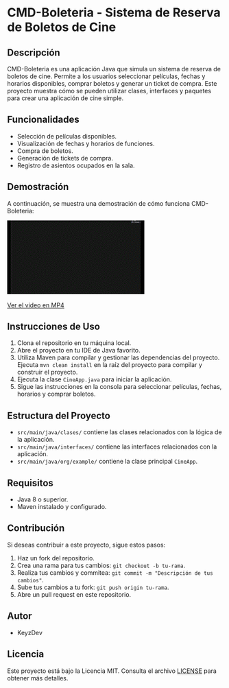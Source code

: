 # CMD-Boleteria - Sistema de Reserva de Boletos de Cine

## Descripción
CMD-Boleteria es una aplicación Java que simula un sistema de reserva de boletos de cine. Permite a los usuarios seleccionar películas, fechas y horarios disponibles, comprar boletos y generar un ticket de compra. Este proyecto muestra cómo se pueden utilizar clases, interfaces y paquetes para crear una aplicación de cine simple.

## Funcionalidades
- Selección de películas disponibles.
- Visualización de fechas y horarios de funciones.
- Compra de boletos.
- Generación de tickets de compra.
- Registro de asientos ocupados en la sala.

## Demostración
A continuación, se muestra una demostración de cómo funciona CMD-Boleteria:

![Ejemplo de GIF animado](resources/CMD-Boleteria.gif)

[Ver el video en MP4](resources/CMD-Boleteria.mp4)

## Instrucciones de Uso
1. Clona el repositorio en tu máquina local.
2. Abre el proyecto en tu IDE de Java favorito.
3. Utiliza Maven para compilar y gestionar las dependencias del proyecto. Ejecuta `mvn clean install` en la raíz del proyecto para compilar y construir el proyecto.
4. Ejecuta la clase `CineApp.java` para iniciar la aplicación.
5. Sigue las instrucciones en la consola para seleccionar películas, fechas, horarios y comprar boletos.

## Estructura del Proyecto
- `src/main/java/clases/` contiene las clases relacionados con la lógica de la aplicación.
- `src/main/java/interfaces/` contiene las interfaces relacionados con la aplicación.
- `src/main/java/org/example/` contiene la clase principal `CineApp`.

## Requisitos
- Java 8 o superior.
- Maven instalado y configurado.

## Contribución
Si deseas contribuir a este proyecto, sigue estos pasos:
1. Haz un fork del repositorio.
2. Crea una rama para tus cambios: `git checkout -b tu-rama`.
3. Realiza tus cambios y commitea: `git commit -m "Descripción de tus cambios"`.
4. Sube tus cambios a tu fork: `git push origin tu-rama`.
5. Abre un pull request en este repositorio.

## Autor
- KeyzDev

## Licencia
Este proyecto está bajo la Licencia MIT. Consulta el archivo [LICENSE](LICENSE) para obtener más detalles.
